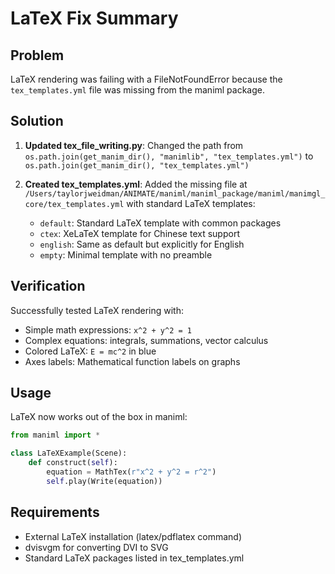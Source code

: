 # LaTeX Fix Summary

## Problem
LaTeX rendering was failing with a FileNotFoundError because the `tex_templates.yml` file was missing from the maniml package.

## Solution
1. **Updated tex_file_writing.py**: Changed the path from `os.path.join(get_manim_dir(), "manimlib", "tex_templates.yml")` to `os.path.join(get_manim_dir(), "tex_templates.yml")`

2. **Created tex_templates.yml**: Added the missing file at `/Users/taylorjweidman/ANIMATE/maniml/maniml_package/maniml/manimgl_core/tex_templates.yml` with standard LaTeX templates:
   - `default`: Standard LaTeX template with common packages
   - `ctex`: XeLaTeX template for Chinese text support
   - `english`: Same as default but explicitly for English
   - `empty`: Minimal template with no preamble

## Verification
Successfully tested LaTeX rendering with:
- Simple math expressions: `x^2 + y^2 = 1`
- Complex equations: integrals, summations, vector calculus
- Colored LaTeX: `E = mc^2` in blue
- Axes labels: Mathematical function labels on graphs

## Usage
LaTeX now works out of the box in maniml:
```python
from maniml import *

class LaTeXExample(Scene):
    def construct(self):
        equation = MathTex(r"x^2 + y^2 = r^2")
        self.play(Write(equation))
```

## Requirements
- External LaTeX installation (latex/pdflatex command)
- dvisvgm for converting DVI to SVG
- Standard LaTeX packages listed in tex_templates.yml
